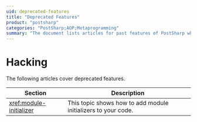```yaml
---
uid: deprecated-features
title: "Deprecated Features"
product: "postsharp"
categories: "PostSharp;AOP;Metaprogramming"
summary: "The document lists articles for past features of PostSharp which were deprecated."
---
```

# Hacking

The following articles cover deprecated features.

| Section | Description |
|---------|-------------|
| <xref:module-initializer> | This topic shows how to add module initializers to your code. |

